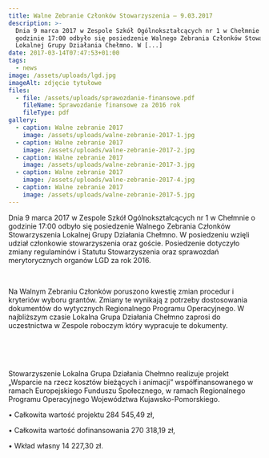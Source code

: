 ```yaml
---
title: Walne Zebranie Członków Stowarzyszenia – 9.03.2017
description: >-
  Dnia 9 marca 2017 w Zespole Szkół Ogólnokształcących nr 1 w Chełmnie o
  godzinie 17:00 odbyło się posiedzenie Walnego Zebrania Członków Stowarzyszenia
  Lokalnej Grupy Działania Chełmno. W [...]
date: 2017-03-14T07:47:53+01:00
tags:
  - news
image: /assets/uploads/lgd.jpg
imageAlt: zdjęcie tytułowe
files:
  - file: /assets/uploads/sprawozdanie-finansowe.pdf
    fileName: Sprawozdanie finansowe za 2016 rok
    fileType: pdf
gallery:
  - caption: Walne zebranie 2017
    image: /assets/uploads/walne-zebranie-2017-1.jpg
  - caption: Walne zebranie 2017
    image: /assets/uploads/walne-zebranie-2017-2.jpg
  - caption: Walne zebranie 2017
    image: /assets/uploads/walne-zebranie-2017-3.jpg
  - caption: Walne zebranie 2017
    image: /assets/uploads/walne-zebranie-2017-4.jpg
  - caption: Walne zebranie 2017
    image: /assets/uploads/walne-zebranie-2017-5.jpg
---
```

Dnia 9 marca 2017 w Zespole Szkół Ogólnokształcących nr 1 w Chełmnie o godzinie 17:00 odbyło się posiedzenie Walnego Zebrania Członków Stowarzyszenia Lokalnej Grupy Działania Chełmno. W posiedzeniu wzięli udział członkowie stowarzyszenia oraz goście. Posiedzenie dotyczyło zmiany regulaminów i Statutu Stowarzyszenia oraz sprawozdań merytorycznych organów LGD za rok 2016.

<br>

Na Walnym Zebraniu Członków poruszono kwestię zmian procedur i kryteriów wyboru grantów. Zmiany te wynikają z potrzeby dostosowania dokumentów do wytycznych Regionalnego Programu Operacyjnego. W najbliższym czasie Lokalna Grupa Działania Chełmno zaprosi do uczestnictwa w Zespole roboczym który wypracuje te dokumenty.

<br>

<br>

<br>

Stowarzyszenie Lokalna Grupa Działania Chełmno realizuje projekt „Wsparcie na rzecz kosztów bieżących i animacji” współfinansowanego w ramach Europejskiego Funduszu Społecznego, w ramach Regionalnego Programu Operacyjnego Województwa Kujawsko-Pomorskiego.

• Całkowita wartość projektu 284 545,49 zł,

• Całkowita wartość dofinansowania 270 318,19 zł,

• Wkład własny 14 227,30 zł.
